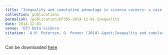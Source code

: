 ```yaml
---
title: "Inequality and cumulative advantage in science careers: a case study of high-impact journals"
collection: publications
permalink: /publication/EPJDS-2014-12-01-Inequality
date: 2014-12-01
venue: 'EPJ Data Science'
citation: 'A.M. Petersen, O. Penner (2014) &quot;Inequality and cumulative advantage in science careers: a case study of high-impact journals&quot; <i>EPJ Data Science</i>. 3(1)'
---
```

Can be downloaded [here]()
